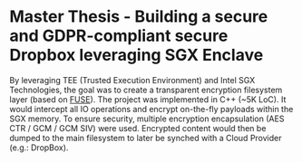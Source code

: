 # Master Thesis - Building a secure and GDPR-compliant secure Dropbox leveraging SGX Enclave

By leveraging TEE (Trusted Execution Environment) and Intel SGX Technologies, the goal was to create a transparent encryption filesystem layer (based on [FUSE](https://en.wikipedia.org/wiki/Filesystem_in_Userspace)). The project was implemented in C++ (~5K LoC). It would intercept all IO operations and encrypt on-the-fly payloads within the SGX memory. To ensure security, multiple encryption encapsulation (AES CTR / GCM / GCM SIV) were used. Encrypted content would then be dumped to the main filesystem to later be synched with a Cloud Provider (e.g.: DropBox).
